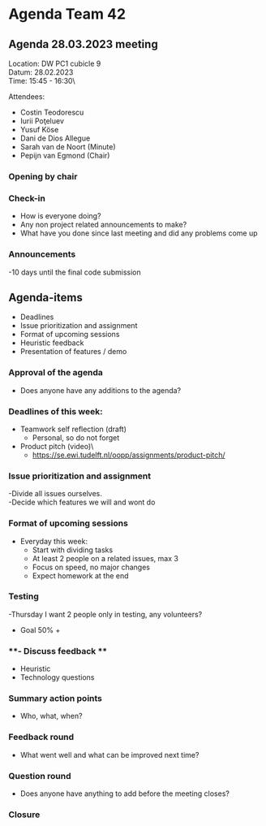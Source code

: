 # **Agenda Team 42**


## **Agenda 28.03.2023 meeting**


Location:       DW PC1 cubicle 9\
Datum:          28.02.2023\
Time:           15:45 - 16:30\

Attendees:
- Costin Teodorescu
- Iurii Poţeluev 
- Yusuf Köse
- Dani de Dios Allegue
- Sarah van de Noort (Minute)
- Pepijn van Egmond (Chair)


### **Opening by chair**


### **Check-in**
- How is everyone doing?
- Any non project related announcements to make?
- What have you done since last meeting and did any problems come up

### **Announcements**
-10 days until the final code submission

## **Agenda-items**
- Deadlines
- Issue prioritization and assignment
- Format of upcoming sessions
- Heuristic feedback
- Presentation of features / demo

### **Approval of the agenda**
- Does anyone have any additions to the agenda?

### **Deadlines of this week:**
- Teamwork self reflection (draft)
    - Personal, so do not forget
- Product pitch (video)\
    - https://se.ewi.tudelft.nl/oopp/assignments/product-pitch/

### **Issue prioritization and assignment**
-Divide all issues ourselves.\
-Decide which features we will and wont do

### **Format of upcoming sessions**
- Everyday this week:
  - Start with dividing tasks
  - At least 2 people on a related issues, max 3
  - Focus on speed, no major changes
  - Expect homework at the end

### **Testing**
-Thursday I want 2 people only in testing, any volunteers?
- Goal 50% +

### **- Discuss feedback **
- Heuristic
- Technology questions
    
### **Summary action points**
- Who, what, when?

### **Feedback round**
- What went well and what can be improved next time?


### **Question round**
- Does anyone have anything to add before the meeting closes?


### **Closure**

